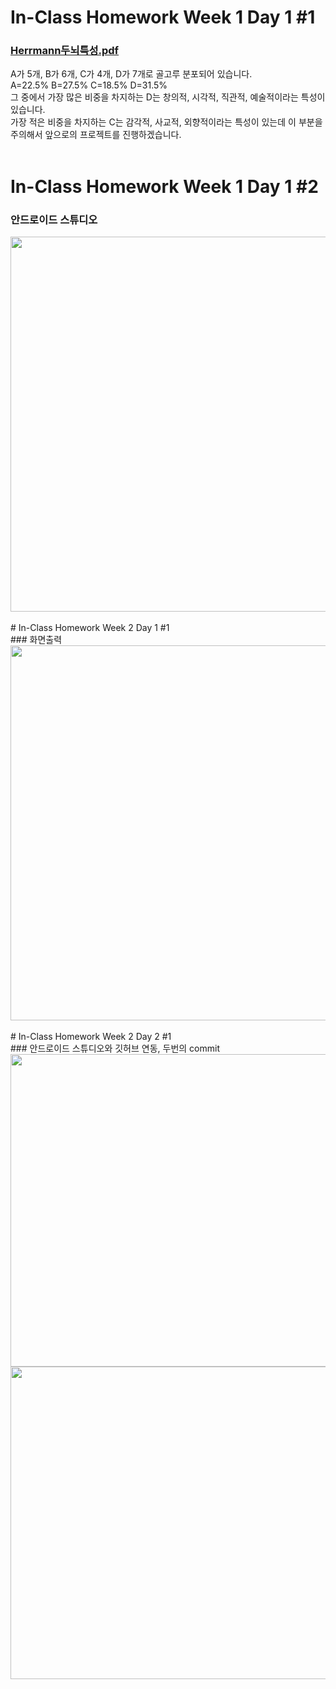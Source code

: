 # In-Class Homework Week 1 Day 1 #1 <br>
### [Herrmann두뇌특성.pdf](https://github.com/HyeJin17/Weekly-1/files/6095547/Herrmann.pdf)<br>
A가 5개, B가 6개, C가 4개, D가 7개로 골고루 분포되어 있습니다.
<br> A=22.5% B=27.5% C=18.5% D=31.5%
<br>그 중에서 가장 많은 비중을 차지하는 D는 창의적, 시각적, 직관적, 예술적이라는 특성이 있습니다.
<br>가장 적은 비중을 차지하는 C는 감각적, 사교적, 외향적이라는 특성이 있는데 이 부분을 주의해서 앞으로의 프로젝트를 진행하겠습니다.
<br><br>
# In-Class Homework Week 1 Day 1 #2 <br>
### 안드로이드 스튜디오 <br>
 <img src = "https://user-images.githubusercontent.com/79893402/110244357-b484db00-7fa1-11eb-980c-06ec91f2024f.png" width = "550" height = "600"> 
<br><br>
# In-Class Homework Week 2 Day 1 #1 <br>
### 화면출력<br>
 <img src = "https://user-images.githubusercontent.com/79893402/110408222-91088000-80c8-11eb-81a2-939308d11424.png" width = "550" height = "600"> 
<br><br>
# In-Class Homework Week 2 Day 2 #1 <br>
### 안드로이드 스튜디오와 깃허브 연동, 두번의 commit <br>
 <img src = "https://user-images.githubusercontent.com/79893402/110585589-5e3bb600-81b4-11eb-8c46-70a687a0f56b.png" width = "650" height = "500"> 
<br>
 <img src = "https://user-images.githubusercontent.com/79893402/110585598-6267d380-81b4-11eb-92af-7fa092a6d863.png" width = "650" height = "500">


